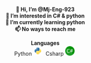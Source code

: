 <p align='center'>
  <b>👋 Hi, I’m @Mj-Eng-923</b><br>
  <b>👀 I’m interested in C# & python</b><br>
  <b>🌱 I’m currently learning python</b><br>
  <b>📫 No ways to reach me</b><br>
</p>

<p align="center">
	<b>Languages</b>
	<br>
	Python
	<code><img height="25" src="https://raw.githubusercontent.com/github/explore/80688e429a7d4ef2fca1e82350fe8e3517d3494d/topics/python/python.png"></code>&nbsp;
	Csharp
	<code><img height="25" src="https://raw.githubusercontent.com/github/explore/80688e429a7d4ef2fca1e82350fe8e3517d3494d/topics/csharp/csharp.png"></code>&nbsp;
</p>
